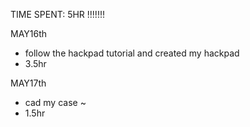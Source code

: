 TIME SPENT: 5HR !!!!!!!

MAY16th
- follow the hackpad tutorial and created my hackpad
- 3.5hr

MAY17th
- cad my case ~
- 1.5hr
  
